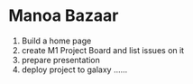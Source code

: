 # Manoa Bazaar

1. Build a home page
2. create M1 Project Board and list issues on it
3. prepare presentation
4. deploy project to galaxy
......
